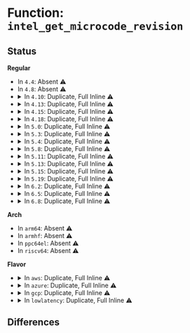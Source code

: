 # Function: <code>intel_get_microcode_revision</code>

## Status
<b>Regular</b>
<ul>
<li>
In <code>4.4</code>: Absent ⚠️
</li>
<li>
In <code>4.8</code>: Absent ⚠️
</li>
<li>
<details>
<summary>In <code>4.10</code>: Duplicate, Full Inline ⚠️</summary>

**Collision:** Static Duplication

**Inline:** Full

**Transformation:** False

**Instances:**

```
In arch/x86/kernel/cpu/intel.c (ffffffff81041a1a)
Location: arch/x86/include/asm/microcode_intel.h:55
Inline: True
Inline callers:
  - arch/x86/kernel/cpu/intel.c:early_init_intel
```
```
In arch/x86/kernel/cpu/microcode/intel.c (ffffffff81050311)
Location: arch/x86/include/asm/microcode_intel.h:55
Inline: True
Inline callers:
  - arch/x86/kernel/cpu/microcode/intel.c:apply_microcode_intel
  - arch/x86/kernel/cpu/microcode/intel.c:apply_microcode_early
  - arch/x86/kernel/cpu/microcode/intel.c:collect_cpu_info_early
```
</details>
</li>
<li>
<details>
<summary>In <code>4.13</code>: Duplicate, Full Inline ⚠️</summary>

**Collision:** Static Duplication

**Inline:** Full

**Transformation:** False

**Instances:**

```
In arch/x86/kernel/cpu/intel.c (ffffffff8103fb00)
Location: arch/x86/include/asm/microcode_intel.h:55
Inline: True
Inline callers:
  - arch/x86/kernel/cpu/intel.c:early_init_intel
```
```
In arch/x86/kernel/cpu/microcode/intel.c (ffffffff8104fb79)
Location: arch/x86/include/asm/microcode_intel.h:55
Inline: True
Inline callers:
  - arch/x86/kernel/cpu/microcode/intel.c:apply_microcode_intel
  - arch/x86/kernel/cpu/microcode/intel.c:apply_microcode_early
  - arch/x86/kernel/cpu/microcode/intel.c:collect_cpu_info_early
```
</details>
</li>
<li>
<details>
<summary>In <code>4.15</code>: Duplicate, Full Inline ⚠️</summary>

**Collision:** Static Duplication

**Inline:** Full

**Transformation:** False

**Instances:**

```
In arch/x86/kernel/cpu/intel.c (ffffffff81042dcc)
Location: arch/x86/include/asm/microcode_intel.h:56
Inline: True
Inline callers:
  - arch/x86/kernel/cpu/intel.c:early_init_intel
```
```
In arch/x86/kernel/cpu/microcode/intel.c (ffffffff81053f4e)
Location: arch/x86/include/asm/microcode_intel.h:56
Inline: True
Inline callers:
  - arch/x86/kernel/cpu/microcode/intel.c:apply_microcode_intel
  - arch/x86/kernel/cpu/microcode/intel.c:apply_microcode_intel
  - arch/x86/kernel/cpu/microcode/intel.c:apply_microcode_early
  - arch/x86/kernel/cpu/microcode/intel.c:apply_microcode_early
  - arch/x86/kernel/cpu/microcode/intel.c:collect_cpu_info_early
```
</details>
</li>
<li>
<details>
<summary>In <code>4.18</code>: Duplicate, Full Inline ⚠️</summary>

**Collision:** Static Duplication

**Inline:** Full

**Transformation:** False

**Instances:**

```
In arch/x86/kernel/cpu/intel.c (ffffffff81044e22)
Location: arch/x86/include/asm/microcode_intel.h:56
Inline: True
Inline callers:
  - arch/x86/kernel/cpu/intel.c:early_init_intel
```
```
In arch/x86/kernel/cpu/microcode/intel.c (ffffffff81056b99)
Location: arch/x86/include/asm/microcode_intel.h:56
Inline: True
Inline callers:
  - arch/x86/kernel/cpu/microcode/intel.c:apply_microcode_intel
  - arch/x86/kernel/cpu/microcode/intel.c:apply_microcode_intel
  - arch/x86/kernel/cpu/microcode/intel.c:apply_microcode_early
  - arch/x86/kernel/cpu/microcode/intel.c:apply_microcode_early
  - arch/x86/kernel/cpu/microcode/intel.c:collect_cpu_info_early
```
</details>
</li>
<li>
<details>
<summary>In <code>5.0</code>: Duplicate, Full Inline ⚠️</summary>

**Collision:** Static Duplication

**Inline:** Full

**Transformation:** False

**Instances:**

```
In arch/x86/kernel/cpu/intel.c (ffffffff81046832)
Location: arch/x86/include/asm/microcode_intel.h:56
Inline: True
Inline callers:
  - arch/x86/kernel/cpu/intel.c:early_init_intel
```
```
In arch/x86/kernel/cpu/microcode/intel.c (ffffffff81054229)
Location: arch/x86/include/asm/microcode_intel.h:56
Inline: True
Inline callers:
  - arch/x86/kernel/cpu/microcode/intel.c:apply_microcode_intel
  - arch/x86/kernel/cpu/microcode/intel.c:apply_microcode_intel
  - arch/x86/kernel/cpu/microcode/intel.c:apply_microcode_early
  - arch/x86/kernel/cpu/microcode/intel.c:apply_microcode_early
  - arch/x86/kernel/cpu/microcode/intel.c:collect_cpu_info_early
```
</details>
</li>
<li>
<details>
<summary>In <code>5.3</code>: Duplicate, Full Inline ⚠️</summary>

**Collision:** Static Duplication

**Inline:** Full

**Transformation:** False

**Instances:**

```
In arch/x86/kernel/cpu/intel.c (ffffffff810490f0)
Location: arch/x86/include/asm/microcode_intel.h:56
Inline: True
Inline callers:
  - arch/x86/kernel/cpu/intel.c:early_init_intel
```
```
In arch/x86/kernel/cpu/microcode/intel.c (ffffffff8105744d)
Location: arch/x86/include/asm/microcode_intel.h:56
Inline: True
Inline callers:
  - arch/x86/kernel/cpu/microcode/intel.c:apply_microcode_intel
  - arch/x86/kernel/cpu/microcode/intel.c:apply_microcode_intel
  - arch/x86/kernel/cpu/microcode/intel.c:apply_microcode_early
  - arch/x86/kernel/cpu/microcode/intel.c:apply_microcode_early
  - arch/x86/kernel/cpu/microcode/intel.c:collect_cpu_info_early
```
</details>
</li>
<li>
<details>
<summary>In <code>5.4</code>: Duplicate, Full Inline ⚠️</summary>

**Collision:** Static Duplication

**Inline:** Full

**Transformation:** False

**Instances:**

```
In arch/x86/kernel/cpu/intel.c (ffffffff810499c0)
Location: arch/x86/include/asm/microcode_intel.h:56
Inline: True
Inline callers:
  - arch/x86/kernel/cpu/intel.c:early_init_intel
```
```
In arch/x86/kernel/cpu/microcode/intel.c (ffffffff81057d1d)
Location: arch/x86/include/asm/microcode_intel.h:56
Inline: True
Inline callers:
  - arch/x86/kernel/cpu/microcode/intel.c:apply_microcode_intel
  - arch/x86/kernel/cpu/microcode/intel.c:apply_microcode_intel
  - arch/x86/kernel/cpu/microcode/intel.c:apply_microcode_early
  - arch/x86/kernel/cpu/microcode/intel.c:apply_microcode_early
  - arch/x86/kernel/cpu/microcode/intel.c:collect_cpu_info_early
```
</details>
</li>
<li>
<details>
<summary>In <code>5.8</code>: Duplicate, Full Inline ⚠️</summary>

**Collision:** Static Duplication

**Inline:** Full

**Transformation:** False

**Instances:**

```
In arch/x86/kernel/cpu/intel.c (ffffffff8104e0a9)
Location: arch/x86/include/asm/microcode_intel.h:56
Inline: True
Inline callers:
  - arch/x86/kernel/cpu/intel.c:early_init_intel
```
```
In arch/x86/kernel/cpu/microcode/intel.c (ffffffff8105cef2)
Location: arch/x86/include/asm/microcode_intel.h:56
Inline: True
Inline callers:
  - arch/x86/kernel/cpu/microcode/intel.c:apply_microcode_intel
  - arch/x86/kernel/cpu/microcode/intel.c:apply_microcode_intel
  - arch/x86/kernel/cpu/microcode/intel.c:apply_microcode_early
  - arch/x86/kernel/cpu/microcode/intel.c:apply_microcode_early
```
</details>
</li>
<li>
<details>
<summary>In <code>5.11</code>: Duplicate, Full Inline ⚠️</summary>

**Collision:** Static Duplication

**Inline:** Full

**Transformation:** False

**Instances:**

```
In arch/x86/kernel/cpu/intel.c (ffffffff8104d5d9)
Location: arch/x86/include/asm/microcode_intel.h:56
Inline: True
Inline callers:
  - arch/x86/kernel/cpu/intel.c:early_init_intel
```
```
In arch/x86/kernel/cpu/microcode/intel.c (ffffffff8105b752)
Location: arch/x86/include/asm/microcode_intel.h:56
Inline: True
Inline callers:
  - arch/x86/kernel/cpu/microcode/intel.c:apply_microcode_intel
  - arch/x86/kernel/cpu/microcode/intel.c:apply_microcode_intel
  - arch/x86/kernel/cpu/microcode/intel.c:apply_microcode_early
  - arch/x86/kernel/cpu/microcode/intel.c:apply_microcode_early
```
</details>
</li>
<li>
<details>
<summary>In <code>5.13</code>: Duplicate, Full Inline ⚠️</summary>

**Collision:** Static Duplication

**Inline:** Full

**Transformation:** False

**Instances:**

```
In arch/x86/kernel/cpu/intel.c (ffffffff8104f069)
Location: arch/x86/include/asm/microcode_intel.h:56
Inline: True
Inline callers:
  - arch/x86/kernel/cpu/intel.c:early_init_intel
```
```
In arch/x86/kernel/cpu/microcode/intel.c (ffffffff8105c102)
Location: arch/x86/include/asm/microcode_intel.h:56
Inline: True
Inline callers:
  - arch/x86/kernel/cpu/microcode/intel.c:apply_microcode_intel
  - arch/x86/kernel/cpu/microcode/intel.c:apply_microcode_intel
  - arch/x86/kernel/cpu/microcode/intel.c:apply_microcode_early
  - arch/x86/kernel/cpu/microcode/intel.c:apply_microcode_early
```
</details>
</li>
<li>
<details>
<summary>In <code>5.15</code>: Duplicate, Full Inline ⚠️</summary>

**Collision:** Static Duplication

**Inline:** Full

**Transformation:** False

**Instances:**

```
In arch/x86/kernel/cpu/intel.c (ffffffff81057165)
Location: arch/x86/include/asm/microcode_intel.h:56
Inline: True
Inline callers:
  - arch/x86/kernel/cpu/intel.c:early_init_intel
```
```
In arch/x86/kernel/cpu/microcode/intel.c (ffffffff8106589c)
Location: arch/x86/include/asm/microcode_intel.h:56
Inline: True
Inline callers:
  - arch/x86/kernel/cpu/microcode/intel.c:apply_microcode_intel
  - arch/x86/kernel/cpu/microcode/intel.c:apply_microcode_intel
  - arch/x86/kernel/cpu/microcode/intel.c:apply_microcode_early
  - arch/x86/kernel/cpu/microcode/intel.c:apply_microcode_early
```
</details>
</li>
<li>
<details>
<summary>In <code>5.19</code>: Duplicate, Full Inline ⚠️</summary>

**Collision:** Static Duplication

**Inline:** Full

**Transformation:** False

**Instances:**

```
In arch/x86/kernel/cpu/intel.c (ffffffff81063602)
Location: arch/x86/include/asm/microcode_intel.h:56
Inline: True
Inline callers:
  - arch/x86/kernel/cpu/intel.c:early_init_intel
  - arch/x86/kernel/cpu/intel.c:intel_cpu_collect_info
```
```
In arch/x86/kernel/cpu/microcode/intel.c (ffffffff8107231c)
Location: arch/x86/include/asm/microcode_intel.h:56
Inline: True
Inline callers:
  - arch/x86/kernel/cpu/microcode/intel.c:apply_microcode_intel
  - arch/x86/kernel/cpu/microcode/intel.c:apply_microcode_intel
  - arch/x86/kernel/cpu/microcode/intel.c:apply_microcode_early
  - arch/x86/kernel/cpu/microcode/intel.c:apply_microcode_early
```
</details>
</li>
<li>
<details>
<summary>In <code>6.2</code>: Duplicate, Full Inline ⚠️</summary>

**Collision:** Static Duplication

**Inline:** Full

**Transformation:** False

**Instances:**

```
In arch/x86/kernel/cpu/intel.c (ffffffff8107276b)
Location: arch/x86/include/asm/microcode_intel.h:59
Inline: True
Inline callers:
  - arch/x86/kernel/cpu/intel.c:early_init_intel
  - arch/x86/kernel/cpu/intel.c:intel_cpu_collect_info
```
```
In arch/x86/kernel/cpu/microcode/intel.c (ffffffff8108211f)
Location: arch/x86/include/asm/microcode_intel.h:59
Inline: True
Inline callers:
  - arch/x86/kernel/cpu/microcode/intel.c:apply_microcode_intel
  - arch/x86/kernel/cpu/microcode/intel.c:apply_microcode_intel
```
</details>
</li>
<li>
<details>
<summary>In <code>6.5</code>: Duplicate, Full Inline ⚠️</summary>

**Collision:** Static Duplication

**Inline:** Full

**Transformation:** False

**Instances:**

```
In arch/x86/kernel/cpu/intel.c (ffffffff81074350)
Location: arch/x86/include/asm/microcode_intel.h:59
Inline: True
Inline callers:
  - arch/x86/kernel/cpu/intel.c:early_init_intel
  - arch/x86/kernel/cpu/intel.c:intel_cpu_collect_info
```
```
In arch/x86/kernel/cpu/microcode/intel.c (ffffffff810845bc)
Location: arch/x86/include/asm/microcode_intel.h:59
Inline: True
Inline callers:
  - arch/x86/kernel/cpu/microcode/intel.c:apply_microcode_intel
  - arch/x86/kernel/cpu/microcode/intel.c:apply_microcode_intel
```
</details>
</li>
<li>
<details>
<summary>In <code>6.8</code>: Duplicate, Full Inline ⚠️</summary>

**Collision:** Static Duplication

**Inline:** Full

**Transformation:** False

**Instances:**

```
In arch/x86/kernel/cpu/intel.c (ffffffff8107b83f)
Location: arch/x86/include/asm/microcode.h:60
Inline: True
Inline callers:
  - arch/x86/kernel/cpu/intel.c:early_init_intel
```
```
In arch/x86/kernel/cpu/microcode/intel.c (ffffffff8108bd15)
Location: arch/x86/include/asm/microcode.h:60
Inline: True
Inline callers:
  - arch/x86/kernel/cpu/microcode/intel.c:reload_ucode_intel
  - arch/x86/kernel/cpu/microcode/intel.c:reload_ucode_intel
  - arch/x86/kernel/cpu/microcode/intel.c:load_ucode_intel_ap
  - arch/x86/kernel/cpu/microcode/intel.c:load_ucode_intel_ap
  - arch/x86/kernel/cpu/microcode/intel.c:intel_collect_cpu_info
```
</details>
</li>
</ul>
<b>Arch</b>
<ul>
<li>
In <code>arm64</code>: Absent ⚠️
</li>
<li>
In <code>armhf</code>: Absent ⚠️
</li>
<li>
In <code>ppc64el</code>: Absent ⚠️
</li>
<li>
In <code>riscv64</code>: Absent ⚠️
</li>
</ul>
<b>Flavor</b>
<ul>
<li>
<details>
<summary>In <code>aws</code>: Duplicate, Full Inline ⚠️</summary>

**Collision:** Static Duplication

**Inline:** Full

**Transformation:** False

**Instances:**

```
In arch/x86/kernel/cpu/intel.c (ffffffff81049b30)
Location: arch/x86/include/asm/microcode_intel.h:56
Inline: True
Inline callers:
  - arch/x86/kernel/cpu/intel.c:early_init_intel
```
```
In arch/x86/kernel/cpu/microcode/intel.c (ffffffff8105789d)
Location: arch/x86/include/asm/microcode_intel.h:56
Inline: True
Inline callers:
  - arch/x86/kernel/cpu/microcode/intel.c:apply_microcode_intel
  - arch/x86/kernel/cpu/microcode/intel.c:apply_microcode_intel
  - arch/x86/kernel/cpu/microcode/intel.c:apply_microcode_early
  - arch/x86/kernel/cpu/microcode/intel.c:apply_microcode_early
  - arch/x86/kernel/cpu/microcode/intel.c:collect_cpu_info_early
```
</details>
</li>
<li>
<details>
<summary>In <code>azure</code>: Duplicate, Full Inline ⚠️</summary>

**Collision:** Static Duplication

**Inline:** Full

**Transformation:** False

**Instances:**

```
In arch/x86/kernel/cpu/intel.c (ffffffff81038e6a)
Location: arch/x86/include/asm/microcode_intel.h:56
Inline: True
Inline callers:
  - arch/x86/kernel/cpu/intel.c:early_init_intel
```
```
In arch/x86/kernel/cpu/microcode/intel.c (ffffffff81047a83)
Location: arch/x86/include/asm/microcode_intel.h:56
Inline: True
Inline callers:
  - arch/x86/kernel/cpu/microcode/intel.c:apply_microcode_intel
  - arch/x86/kernel/cpu/microcode/intel.c:apply_microcode_intel
  - arch/x86/kernel/cpu/microcode/intel.c:apply_microcode_early
  - arch/x86/kernel/cpu/microcode/intel.c:apply_microcode_early
  - arch/x86/kernel/cpu/microcode/intel.c:collect_cpu_info_early
```
</details>
</li>
<li>
<details>
<summary>In <code>gcp</code>: Duplicate, Full Inline ⚠️</summary>

**Collision:** Static Duplication

**Inline:** Full

**Transformation:** False

**Instances:**

```
In arch/x86/kernel/cpu/intel.c (ffffffff81049970)
Location: arch/x86/include/asm/microcode_intel.h:56
Inline: True
Inline callers:
  - arch/x86/kernel/cpu/intel.c:early_init_intel
```
```
In arch/x86/kernel/cpu/microcode/intel.c (ffffffff81057ccd)
Location: arch/x86/include/asm/microcode_intel.h:56
Inline: True
Inline callers:
  - arch/x86/kernel/cpu/microcode/intel.c:apply_microcode_intel
  - arch/x86/kernel/cpu/microcode/intel.c:apply_microcode_intel
  - arch/x86/kernel/cpu/microcode/intel.c:apply_microcode_early
  - arch/x86/kernel/cpu/microcode/intel.c:apply_microcode_early
  - arch/x86/kernel/cpu/microcode/intel.c:collect_cpu_info_early
```
</details>
</li>
<li>
<details>
<summary>In <code>lowlatency</code>: Duplicate, Full Inline ⚠️</summary>

**Collision:** Static Duplication

**Inline:** Full

**Transformation:** False

**Instances:**

```
In arch/x86/kernel/cpu/intel.c (ffffffff8104ad80)
Location: arch/x86/include/asm/microcode_intel.h:56
Inline: True
Inline callers:
  - arch/x86/kernel/cpu/intel.c:early_init_intel
```
```
In arch/x86/kernel/cpu/microcode/intel.c (ffffffff8105916d)
Location: arch/x86/include/asm/microcode_intel.h:56
Inline: True
Inline callers:
  - arch/x86/kernel/cpu/microcode/intel.c:apply_microcode_intel
  - arch/x86/kernel/cpu/microcode/intel.c:apply_microcode_intel
  - arch/x86/kernel/cpu/microcode/intel.c:apply_microcode_early
  - arch/x86/kernel/cpu/microcode/intel.c:apply_microcode_early
  - arch/x86/kernel/cpu/microcode/intel.c:collect_cpu_info_early
```
</details>
</li>
</ul>

## Differences
